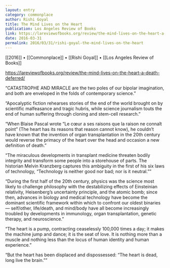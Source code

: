 ```yaml
---
layout: entry
category: commonplace
author: Rishi Goyal
title: The Mind Lives on the Heart
publication: Los Angeles Review of Books
link: https://lareviewofbooks.org/review/the-mind-lives-on-the-heart-a-death-deferred/
date: 2016-03-31
permalink: 2016/03/31/rishi-goyal-the-mind-lives-on-the-heart
---
```


[[2016]] • [[Commonplace]] • [[Rishi Goyal]] • [[Los Angeles Review of Books]]

https://lareviewofbooks.org/review/the-mind-lives-on-the-heart-a-death-deferred/

“CATASTROPHE AND MIRACLE are the two poles of our bipolar imagination, and both are enveloped in the folds of contemporary science.”

“Apocalyptic fiction rehearses stories of the end of the world brought on by scientific malfeasance and tragic hubris, while science journalism touts the end of human suffering through cloning and stem-cell research.”

“When Blaise Pascal wrote “Le cœur a ses raisons que la raison ne connaît point” (The heart has its reasons that reason cannot know), he couldn’t have known that the invention of organ transplantation in the 20th century would reverse the primacy of the heart over the head and occasion a new definition of death.”

“The miraculous developments in transplant medicine threaten bodily integrity and transform some people into a storehouse of parts. The historian Melvin Kranzberg captures this ambiguity in the first of his six laws of technology, “Technology is neither good nor bad; nor is it neutral.””

“During the first half of the 20th century, physics was the science most likely to challenge philosophy with the destabilizing effects of Einsteinian relativity, Heisenberg’s uncertainty principle, and the atomic bomb; since then, advances in biology and medical technology have become the dominant scientific framework within which to confront our oldest binaries — self/other, life/death, and mind/body have all become increasingly troubled by developments in immunology, organ transplantation, genetic therapy, and neuroscience.”

“The heart is a pump, contracting ceaselessly 100,000 times a day; it makes the machine jump and dance; it is the seat of love. It is nothing more than a muscle and nothing less than the locus of human identity and human experience.”

“But the heart has been displaced and dispossessed: “The heart is dead, long live the brain.””

